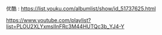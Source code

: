 优酷 : https://list.youku.com/albumlist/show/id_51737625.html

https://www.youtube.com/playlist?list=PLOU2XLYxmsIInFRc3M44HUTQc3b_YJ4-Y